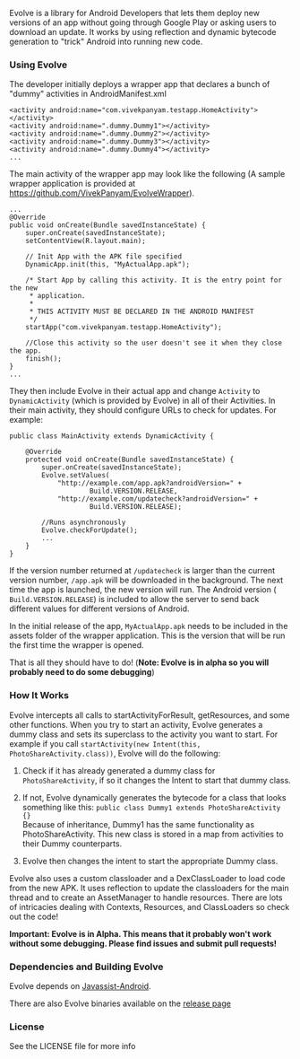 Evolve is a library for Android Developers that lets them deploy new versions of an app without going through Google Play or asking users to download an update. It works by using reflection and dynamic bytecode generation to "trick" Android into running new code.

### Using Evolve

The developer initially deploys a wrapper app that declares a bunch of "dummy" activities in AndroidManifest.xml

	<activity android:name="com.vivekpanyam.testapp.HomeActivity"></activity>
    <activity android:name=".dummy.Dummy1"></activity>
    <activity android:name=".dummy.Dummy2"></activity>
    <activity android:name=".dummy.Dummy3"></activity>
    <activity android:name=".dummy.Dummy4"></activity>
    ...
    
The main activity of the wrapper app may look like the following (A sample wrapper application is provided at https://github.com/VivekPanyam/EvolveWrapper).

	...
	@Override
    public void onCreate(Bundle savedInstanceState) {
        super.onCreate(savedInstanceState);
        setContentView(R.layout.main);

        // Init App with the APK file specified
        DynamicApp.init(this, "MyActualApp.apk");

        /* Start App by calling this activity. It is the entry point for the new
         * application.
         *
         * THIS ACTIVITY MUST BE DECLARED IN THE ANDROID MANIFEST
         */
        startApp("com.vivekpanyam.testapp.HomeActivity");

        //Close this activity so the user doesn't see it when they close the app.
        finish();
    }
    ...

    
They then include Evolve in their actual app and change `Activity` to `DynamicActivity` (which is provided by Evolve) in all of their Activities. In their main activity, they should configure URLs to check for updates. For example:

	public class MainActivity extends DynamicActivity {
    
    	@Override
		protected void onCreate(Bundle savedInstanceState) {
    		super.onCreate(savedInstanceState);
        	Evolve.setValues(
                "http://example.com/app.apk?androidVersion=" +
                        Build.VERSION.RELEASE,
                "http://example.com/updatecheck?androidVersion=" +
                        Build.VERSION.RELEASE);

        	//Runs asynchronously
        	Evolve.checkForUpdate();
			...
		}
    }
    
If the version number returned at `/updatecheck` is larger than the current version number, `/app.apk` will be downloaded in the background. The next time the app is launched, the new version will run. The Android version ( `Build.VERSION.RELEASE`) is included to allow the server to send back different values for different versions of Android.

In the initial release of the app, `MyActualApp.apk` needs to be included in the assets folder of the wrapper application. This is the version that will be run the first time the wrapper is opened.

That is all they should have to do! (**Note: Evolve is in alpha so you will probably need to do some debugging**)

### How It Works

Evolve intercepts all calls to startActivityForResult, getResources, and some other functions. When you try to start an activity, Evolve generates a dummy class and sets its superclass to the activity you want to start. For example if you call `startActivity(new Intent(this, PhotoShareActivity.class))`, Evolve will do the following:

1. Check if it has already generated a dummy class for `PhotoShareActivity`, if so it changes the Intent to start that dummy class.

2. If not, Evolve dynamically generates the bytecode for a class that looks something like this:
`public class Dummy1 extends PhotoShareActivity {}`<br>
Because of inheritance, Dummy1 has the same functionality as PhotoShareActivity. This new class is stored in a map from activities to their Dummy counterparts.

3. Evolve then changes the intent to start the appropriate Dummy class.

Evolve also uses a custom classloader and a DexClassLoader to load code from the new APK. It uses reflection to update the classloaders for the main thread and to create an AssetManager to handle resources. There are lots of intricacies dealing with Contexts, Resources, and ClassLoaders so check out the code!

**Important: Evolve is in Alpha. This means that it probably won't work without some debugging. Please find issues and submit pull requests!**

### Dependencies and Building Evolve

Evolve depends on [Javassist-Android](https://github.com/crimsonwoods/javassist-android). 

There are also Evolve binaries available on the [release page](https://github.com/VivekPanyam/Evolve/releases)

### License

See the LICENSE file for more info
